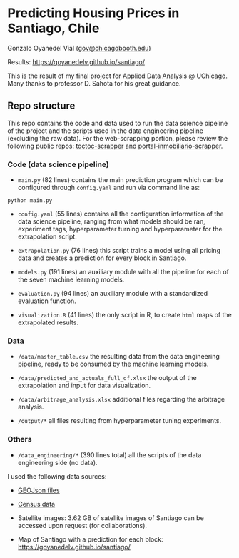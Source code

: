 # Predicting Housing Prices in Santiago, Chile

Gonzalo Oyanedel Vial (gov@chicagobooth.edu)

Results: https://goyanedelv.github.io/santiago/

This is the result of my final project for Applied Data Analysis @ UChicago. Many thanks to professor D. Sahota for his great guidance.

## Repo structure

This repo contains the code and data used to run the data science pipeline of the project and the scripts used in the data engineering pipeline (excluding the raw data). For the web-scrapping portion, please review the following public repos: [toctoc-scrapper](https://github.com/goyanedelv/toctoc-scrapper) and [portal-inmobiliario-scrapper](https://github.com/goyanedelv/portal-inmobiliario-scrapper).

### Code (data science pipeline)

- `main.py` (82 lines) contains the main prediction program which can be configured through `config.yaml` and run via command line as:

```shell
python main.py
```

- `config.yaml` (55 lines) contains all the configuration information of the data science pipeline, ranging from what models should be ran, experiment tags, hyperparameter turning and hyperparameter for the extrapolation script.

- `extrapolation.py` (76 lines) this script trains a model using all pricing data and creates a prediction for every block in Santiago.

- `models.py` (191 lines) an auxiliary module with all the pipeline for each of the seven machine learning models.

- `evaluation.py` (94 lines) an auxiliary module with a standardized evaluation function.

- `visualization.R` (41 lines) the only script in R, to create `html` maps of the extrapolated results.

### Data

- `/data/master_table.csv` the resulting data from the data engineering pipeline, ready to be consumed by the machine learning models.

- `/data/predicted_and_actuals_full_df.xlsx` the output of the extrapolation and input for data visualization.

- `/data/arbitrage_analysis.xlsx` additional files regarding the arbitrage analysis.

- `/output/*` all files resulting from hyperparameter tuning experiments.

### Others

- `/data_engineering/*` (390 lines total) all the scripts of the data engineering side (no data).

I used the following data sources:

- [GEOJson files](https://github.com/jiboncom/chile_geojson)

- [Census data](https://www.ide.cl/index.php/planificacion-y-catastro/item/1948-microdatos-censo-2017-manzana)

- Satellite images: 3.62 GB of satellite images of Santiago can be accessed upon request (for collaborations).

- Map of Santiago with a prediction for each block: https://goyanedelv.github.io/santiago/
